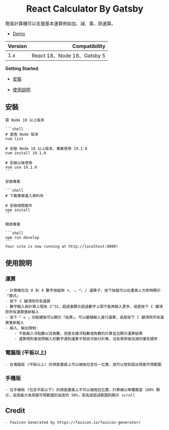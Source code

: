 <h1 align="center">
  React Calculator By Gatsby
</h1>

簡易計算機可以支援基本運算例如加、減、乘、除運算。

- [Demo](https://rc-calculator-gatsby.netlify.app/)

| Version | Compatibility | 
| :-----| ----: |
| 1.x | React 18、Node 18、Gatsby 5 | 
 
**Getting Started**

 - [安裝](#安裝)

 - [使用說明](#使用說明)

## 安裝
    需 Node 18 以上版本

    ```shell
    # 查詢 Node 版本
    nvm list

    # 安裝 Node 18 以上版本，專案使用 19.1.0
    nvm install 19.1.0

    # 安裝以後使用
    nvm use 19.1.0
    ```

    安裝專案

    ```shell
    # 下載專案進入資料夾

    # 安裝相關套件
    npm install
    ```

    開啟專案

    ```shell
    npm run develop
    ```
    Your site is now running at http://localhost:8000!

## 使用說明

### 運算

    - 計算機包含 0 到 9 數字按鈕與 +、-、*、/ 運算子，按下按鈕可以在畫面上方即時顯示「算式」
    - 按下 C 鍵清除所有運算
    - 數字輸入與計算上限為 2^32，超過會顯示超過數字上限不能再輸入更多，或是按下 C 鍵清除所有運算重新輸入
    - 按下「 = 」功能鍵後可以顯示「結果」，可以繼續輸入進行運算，或是按下 C 鍵清除所有運算重新輸入
    - 輸入、輸出限制: 
        - 不能輸入浮點數以及負數，但是支援浮點數或負數的計算並且顯示運算結果
        - 運算規則會依照輸入的數字遇到運算子就依次執行計算，沒有乘除後加減的優先順序

### 電腦版 (平板以上)

    - 在電腦版 (平板以上) 的視窗畫面上可以被拖拉至任一位置，或可以放到超出視窗可視範圍

### 手機版

    - 在手機板 (包含平版以下) 的視窗畫面上不可以被拖拉位置，計算機以單欄寬度 100% 顯示，高度最大為視窗可視範圍的高度的 50%，若高度超過範圍則顯示 scroll

## Credit

    - Favicon Generated by https://favicon.io/favicon-generator/